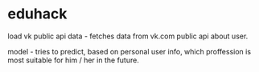 # eduhack

load vk public api data - fetches data from vk.com public api about user.

model - tries to predict, based on personal user info, which proffession is most suitable for him / her in the future.

